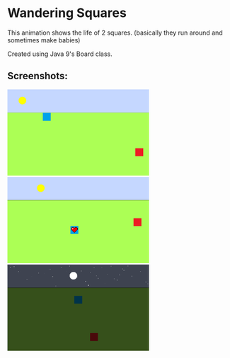 # Wandering Squares
This animation shows the life of 2 squares. (basically they run around and sometimes make babies)

Created using Java 9's Board class.  

## Screenshots:  

<img width="320" alt="squares_day" src="https://raw.githubusercontent.com/kolekd/The-Tale/master/img/screenshots/SquaresDay.png">  

<img width="320" alt="squares_day" src="https://raw.githubusercontent.com/kolekd/The-Tale/master/img/screenshots/SquaresDayHeart.png">  

<img width="320" alt="squares_day" src="https://raw.githubusercontent.com/kolekd/The-Tale/master/img/screenshots/SquaresNight.png">  

